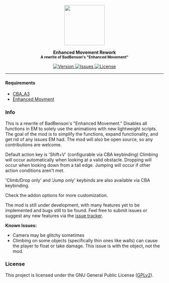 <p align="center">
	<img src="https://github.com/SceptreOfficial/Enhanced-Movement-Rework/raw/master/assets/emr.png" width="128">
</p>

<p align="center">
	<strong>Enhanced Movement Rework</strong><br />
	<sup><strong>A rewrite of BadBenson's "Enhanced Movement"</strong></sup>
</p>

<p align="center">
	<a href="https://github.com/SceptreOfficial/Enhanced-Movement-Rework/releases/latest">
		<img src="https://img.shields.io/badge/Version-0.4.5-blue?style=flat-square" alt="Version">
	</a>
	<a href="https://github.com/SceptreOfficial/Enhanced-Movement-Rework/issues">
		<img src="https://img.shields.io/github/issues-raw/SceptreOfficial/Enhanced-Movement-Rework?style=flat-square&label=Issues" alt="Issues">
	</a>
	<a href="https://github.com/SceptreOfficial/Enhanced-Movement-Rework/blob/master/LICENSE">
		<img src="https://img.shields.io/badge/License-GPLv2-red?style=flat-square" alt="License">
	</a>
</p>

---

#### Requirements

- [CBA_A3](https://github.com/CBATeam/CBA_A3)
- [Enhanced Movment](https://steamcommunity.com/sharedfiles/filedetails/?id=333310405)

### Info

This is a rewrite of BadBenson's "Enhanced Movement."
Disables all functions in EM to solely use the animations with new lightweight scripts. The goal of the mod is to simplify the functions, expand functionality, and get rid of any issues EM had. The mod will also be open source, so any contributions are welcome.

Default action key is 'Shift+V' (configurable via CBA keybinding)
Climbing will occur automatically when looking at a valid obstacle. Dropping will occur when looking down from a tall edge. Jumping will occur if other action conditions aren't met.

'Climb/Drop only' and 'Jump only' keybinds are also available via CBA keybinding.

Check the addon options for more customization.

The mod is still under development, with many features yet to be implemented and bugs still to be found.
Feel free to submit issues or suggest any new features via the [issue tracker](https://github.com/SceptreOfficial/Enhanced-Movement-Rework/issues).

**Known Issues:**
- Camera may be glitchy sometimes
- Climbing on some objects (specifically thin ones like walls) can cause the player to float or take damage. This issue is with the object, not the mod.

### License

This project is licensed under the GNU General Public License ([GPLv2](../master/LICENSE)).
